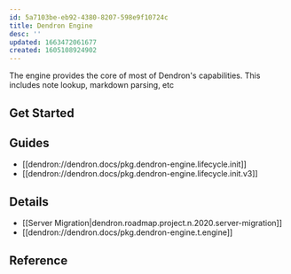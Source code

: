 ```yaml
---
id: 5a7103be-eb92-4380-8207-598e9f10724c
title: Dendron Engine
desc: ''
updated: 1663472061677
created: 1605108924902
---
```


The engine provides the core of most of Dendron's capabilities. This includes note lookup, markdown parsing, etc

## Get Started

## Guides
- [[dendron://dendron.docs/pkg.dendron-engine.lifecycle.init]]
- [[dendron://dendron.docs/pkg.dendron-engine.lifecycle.init.v3]]

## Details
- [[Server Migration|dendron.roadmap.project.n.2020.server-migration]]
- [[dendron://dendron.docs/pkg.dendron-engine.t.engine]]

## Reference
